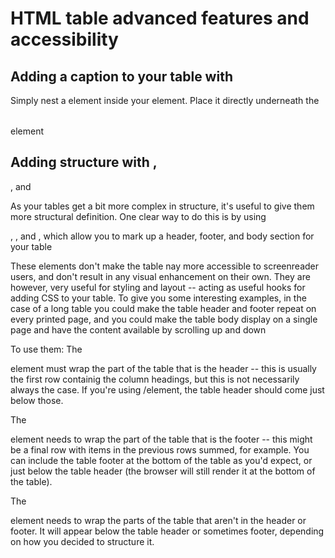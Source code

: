 # HTML table advanced features and accessibility #

## Adding a caption to your table with <caption> # 
Simply nest a <caption> element inside your <table> element. 
  Place it directly underneath the <Table> element

## Adding structure with <thread>, <tfoot>, and <tbody> ## 
As your tables get a bit more complex in structure, it's useful to give them more structural definition. One clear way to do this is by using <thead>, <tfoot>, and <tbody>, which allow you to mark up a header, footer, and body section for your table

These elements don't make the table nay more accessible to screenreader users, and don't result in any visual enhancement on their own.
  They are however, very useful for styling and layout -- acting as useful hooks for adding CSS to your table. To give you some interesting examples, in the case of a long table you could make the table header and footer repeat on every printed page, and you could make the table body display on a single page and have the content available by scrolling up and down

To use them:
  The <thead> element must wrap the part of the table that is the header -- this is usually the first row containig the column headings, but this is not necessarily always the case. If you're using <col>/<colgroup> element, the table header should come just below those.

  The <tfoot> element needs to wrap the part of the table that is the footer -- this might be a final row with items in the previous rows summed, for example. You can include the table footer at the bottom of the table as you'd expect, or just below the table header (the browser will still render it at the bottom of the table).

  The <tbody> element needs to wrap the parts of the table that aren't in the header or footer. It will appear below the table header or sometimes footer, depending on how you decided to structure it. 


